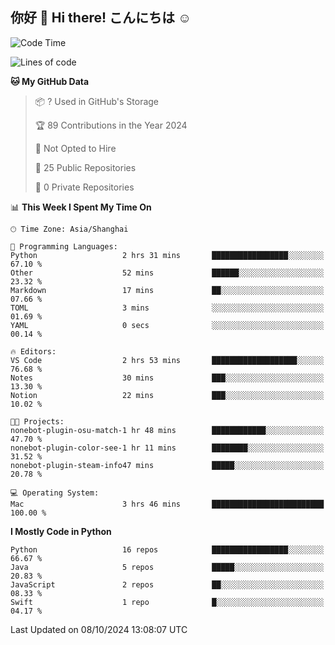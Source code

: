 ## 你好 👋 Hi there! こんにちは ☺️

<!--START_SECTION:waka-->
![Code Time](http://img.shields.io/badge/Code%20Time-15%20hrs%2057%20mins-blue)

![Lines of code](https://img.shields.io/badge/From%20Hello%20World%20I%27ve%20Written-8.5%20thousand%20lines%20of%20code-blue)

**🐱 My GitHub Data** 

> 📦 ? Used in GitHub's Storage 
 > 
> 🏆 89 Contributions in the Year 2024
 > 
> 🚫 Not Opted to Hire
 > 
> 📜 25 Public Repositories 
 > 
> 🔑 0 Private Repositories 
 > 
📊 **This Week I Spent My Time On** 

```text
🕑︎ Time Zone: Asia/Shanghai

💬 Programming Languages: 
Python                   2 hrs 31 mins       █████████████████░░░░░░░░   67.10 % 
Other                    52 mins             ██████░░░░░░░░░░░░░░░░░░░   23.32 % 
Markdown                 17 mins             ██░░░░░░░░░░░░░░░░░░░░░░░   07.66 % 
TOML                     3 mins              ░░░░░░░░░░░░░░░░░░░░░░░░░   01.69 % 
YAML                     0 secs              ░░░░░░░░░░░░░░░░░░░░░░░░░   00.14 % 

🔥 Editors: 
VS Code                  2 hrs 53 mins       ███████████████████░░░░░░   76.68 % 
Notes                    30 mins             ███░░░░░░░░░░░░░░░░░░░░░░   13.30 % 
Notion                   22 mins             ███░░░░░░░░░░░░░░░░░░░░░░   10.02 % 

🐱‍💻 Projects: 
nonebot-plugin-osu-match-1 hr 48 mins        ████████████░░░░░░░░░░░░░   47.70 % 
nonebot-plugin-color-see-1 hr 11 mins        ████████░░░░░░░░░░░░░░░░░   31.52 % 
nonebot-plugin-steam-info47 mins             █████░░░░░░░░░░░░░░░░░░░░   20.78 % 

💻 Operating System: 
Mac                      3 hrs 46 mins       █████████████████████████   100.00 % 
```

**I Mostly Code in Python** 

```text
Python                   16 repos            █████████████████░░░░░░░░   66.67 % 
Java                     5 repos             █████░░░░░░░░░░░░░░░░░░░░   20.83 % 
JavaScript               2 repos             ██░░░░░░░░░░░░░░░░░░░░░░░   08.33 % 
Swift                    1 repo              █░░░░░░░░░░░░░░░░░░░░░░░░   04.17 % 
```




 Last Updated on 08/10/2024 13:08:07 UTC
<!--END_SECTION:waka-->